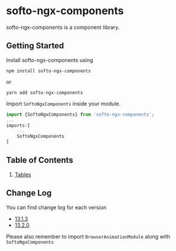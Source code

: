 # softo-ngx-components

softo-ngx-components is a component library.

## Getting Started

Install softo-ngx-components using
````
npm install softo-ngx-components
````

or  

```` 
yarn add softo-ngx-components
````

Import `SoftoNgxComponents` inside your module.

```` Typescript
import {SoftoNgxComponents} from 'softo-ngx-components';
...
imports:[
    ...
    SoftoNgxComponents
]
````

## Table of Contents

1. [Tables](https://github.com/SoftoSol/softo-ngx-components/blob/main/documentation/tables/table-sortable.md)

## Change Log

You can find change log for each version

- [13.1.3](https://github.com/SoftoSol/softo-ngx-components/blob/main/documentation/changelog/13.1.3.md)  
- [13.2.0](https://github.com/SoftoSol/softo-ngx-components/blob/main/documentation/changelog/13.2.0.md)

Please also remember to import `BrowserAnimationModule` along with `SoftoNgxComponents`  
